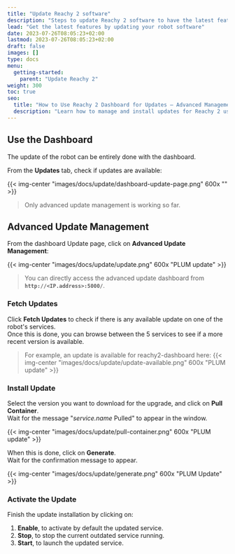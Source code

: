 ```yaml
---
title: "Update Reachy 2 software"
description: "Steps to update Reachy 2 software to have the latest features"
lead: "Get the latest features by updating your robot software"
date: 2023-07-26T08:05:23+02:00
lastmod: 2023-07-26T08:05:23+02:00
draft: false
images: []
type: docs
menu:
  getting-started:
    parent: "Update Reachy 2"
weight: 300
toc: true
seo:
  title: "How to Use Reachy 2 Dashboard for Updates – Advanced Management Guide"
  description: "Learn how to manage and install updates for Reachy 2 using the dashboard. This guide includes advanced update management steps to ensure your robot’s services stay up-to-date."
---
```


## Use the Dashboard

The update of the robot can be entirely done with the dashboard.  

From the **Updates** tab, check if updates are available:

{{< img-center "images/docs/update/dashboard-update-page.png" 600x "" >}}

> Only advanced update management is working so far.

## Advanced Update Management

From the dashboard Update page, click on **Advanced Update Management**:

{{< img-center "images/docs/update/update.png" 600x "PLUM update" >}}

> You can directly access the advanced update dashboard from **`http://<IP.address>:5000/`**.

### Fetch Updates

Click **Fetch Updates** to check if there is any available update on one of the robot's services.  
Once this is done, you can browse between the 5 services to see if a more recent version is available.  

> For example, an update is available for reachy2-dashboard here:
{{< img-center "images/docs/update/update-available.png" 600x "PLUM update" >}}

### Install Update

Select the version you want to download for the upgrade, and click on **Pull Container**.  
Wait for the message "*service.name* Pulled" to appear in the window.  

{{< img-center "images/docs/update/pull-container.png" 600x "PLUM update" >}}

When this is done, click on **Generate**.  
Wait for the confirmation message to appear.

{{< img-center "images/docs/update/generate.png" 600x "PLUM Update" >}}

### Activate the Update

Finish the update installation by clicking on:
1. **Enable**, to activate by default the updated service.
2. **Stop**, to stop the current outdated service running.
3. **Start**, to launch the updated service.
